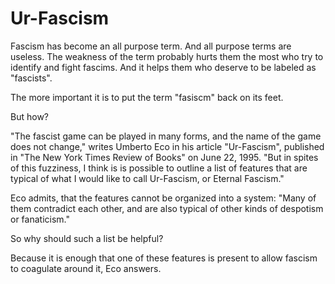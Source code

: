 # Ur-Fascism

Fascism has become an all purpose term. And all purpose terms are useless. The weakness of the term probably hurts them the most who try to identify and fight fascims. And it helps them who deserve to be labeled as "fascists". 

The more important it is to put the term "fasiscm" back on its feet. 

But how?

"The fascist game can be played in many forms, and the name of the game does not change," writes Umberto Eco in his article "Ur-Fascism", published in "The New York Times Review of Books" on June 22, 1995. "But in spites of this fuzziness, I think is is possible to outline a list of features that are typical of what I would like to call Ur-Fascism, or Eternal Fascism."

Eco admits, that the features cannot be organized into a system: "Many of them contradict each other, and are also typical  of other kinds of despotism or fanaticism." 

So why should such a list be helpful?

Because it is enough that one of these features is present to allow fascism to coagulate around it, Eco answers. 
